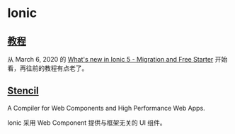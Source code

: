 # Ionic

## [教程](https://ionicthemes.com/tutorials)

从 March 6, 2020 的 [What's new in Ionic 5 - Migration and Free Starter](https://ionicthemes.com/tutorials/about/ionic5-tutorial-migration-and-starter) 开始看，再往前的教程有点老了。

## [Stencil](https://stenciljs.com/docs/introduction)

A Compiler for Web Components and High Performance Web Apps.

Ionic 采用 Web Component 提供与框架无关的 UI 组件。